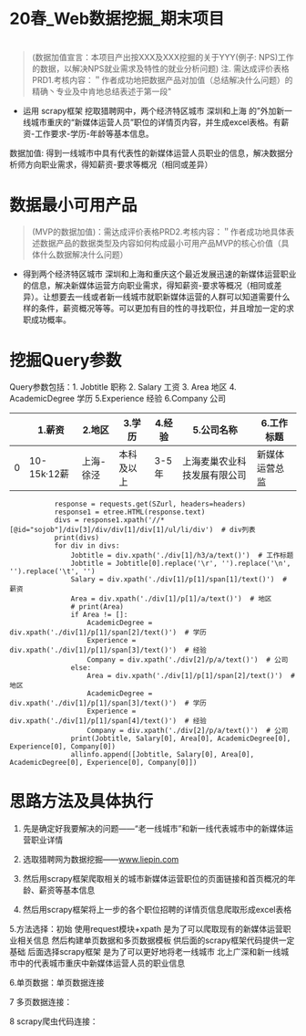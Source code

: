 # 20春_Web数据挖掘_期末项目

#  
> (数据加值宣言：本项目产出按XXX及XXX挖掘的关于YYY(例子: NPS)工作的数据，以解决NPS就业需求及特性的就业分析问题)
> 注. 需达成评价表格PRD1.考核内容：＂作者成功地把数据产品对加值（总结解决什么问题）的精确丶专业及中肯地总结表述于第一段"
* 运用 scrapy框架 挖取猎聘网中，两个经济特区城市 深圳和上海 的”外加新一线城市重庆的“新媒体运营人员”职位的详情页内容，并生成excel表格。有薪资-工作要求-学历-年龄等基本信息。

数据加值: 得到一线城市中具有代表性的新媒体运营人员职业的信息，解决数据分析师方向职业需求，得知薪资-要求等概况（相同或差异）



# 数据最小可用产品
> (MVP的数据加值)：需达成评价表格PRD2.考核内容：＂作者成功地具体表述数据产品的数据类型及内容如何构成最小可用产品MVP的核心价值（具体什么数据解决什么问题）
*  得到两个经济特区城市 深圳和上海和重庆这个最近发展迅速的新媒体运营职业的信息，解决新媒体运营方向职业需求，得知薪资-要求等概况（相同或差异）。让想要去一线或者新一线城市就职新媒体运营的人群可以知道需要什么样的条件，薪资概况等等。可以更加有目的性的寻找职位，并且增加一定的求职成功概率。

# 挖掘Query参数
 Query参数包括：1. Jobtitle 职称 2. Salary 工资 3. Area 地区 4.  AcademicDegree 学历 5.Experience 经验 6.Company 公司
   
 ||1.薪资|2.地区|3.学历|4.经验|5.公司名称|6.工作标题|
|  ----  | ----  |  ----  | ----  |  ----  | ----  | ----  |
| 0  |  10-15k·12薪|上海-徐泾 |本科及以上 | 3-5年 | 上海麦巢农业科技发展有限公司 |新媒体运营总监  |   

 ``` SZurl='https://www.liepin.com/zhaopin/?compkind=&dqs=050090&pubTime=&pageSize=40&salary=&compTag=&sortFlag=15&degradeFlag=0&compIds=&subIndustry=&jobKind=&industries=&compscale=&key=%E6%96%B0%E5%AA%92%E4%BD%93%E8%BF%90%E8%90%A5&siTag=qkuPMtyyPWyGJLVm3Ykn1A%7E-nQsjvAMdjst7vnBI-6VZQ&d_sfrom=search_fp&d_ckId=d2ad9da103fc2aeeabc169d685a2fdfd&d_curPage=0&d_pageSize=40&d_headId=4107d9372116a7333a50ba34629aa075&curPage={}'.format(i)
            response = requests.get(SZurl, headers=headers)
            response1 = etree.HTML(response.text)
            divs = response1.xpath('//*[@id="sojob"]/div[3]/div/div[1]/div[1]/ul/li/div')  # div列表
            print(divs)
            for div in divs:
                Jobtitle = div.xpath('./div[1]/h3/a/text()')  # 工作标题
                Jobtitle = Jobtitle[0].replace('\r', '').replace('\n', '').replace('\t', '')
                Salary = div.xpath('./div[1]/p[1]/span[1]/text()')  # 薪资
                Area = div.xpath('./div[1]/p[1]/a/text()')  # 地区
                # print(Area)
                if Area != []:
                    AcademicDegree = div.xpath('./div[1]/p[1]/span[2]/text()')  # 学历
                    Experience = div.xpath('./div[1]/p[1]/span[3]/text()')  # 经验
                    Company = div.xpath('./div[2]/p/a/text()')  # 公司
                else:
                    Area = div.xpath('./div[1]/p[1]/span[2]/text()')  # 地区
                    AcademicDegree = div.xpath('./div[1]/p[1]/span[3]/text()')  # 学历
                    Experience = div.xpath('./div[1]/p[1]/span[4]/text()')  # 经验
                    Company = div.xpath('./div[2]/p/a/text()')  # 公司
                print(Jobtitle, Salary[0], Area[0], AcademicDegree[0], Experience[0], Company[0])
                allinfo.append([Jobtitle, Salary[0], Area[0], AcademicDegree[0], Experience[0], Company[0]])
 ```  
    
# 思路方法及具体执行  

1. 先是确定好我要解决的问题——“老一线城市”和新一线代表城市中的新媒体运营职业详情  

2. 选取猎聘网为数据挖掘——www.liepin.com  


3. 然后用scrapy框架爬取相关的城市新媒体运营职位的页面链接和首页概况的年龄、薪资等基本信息 

4. 然后用scrapy框架将上一步的各个职位招聘的详情页信息爬取形成excel表格  

5.方法选择：初始 使用request模块+xpath 是为了可以爬取现有的新媒体运营职业相关信息 然后构建单页数据和多页数据模板 供后面的scrapy框架代码提供一定基础
            后面选择scrapy框架 是为了可以更好地将老一线城市 北上广深和新一线城市中的代表城市重庆中新媒体运营人员的职业信息  
            
6.单页数据：单页数据连接

7 多页数据连接：

8 scrapy爬虫代码连接：   

